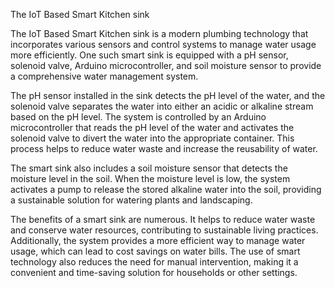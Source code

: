 The IoT Based Smart Kitchen sink

The IoT Based Smart Kitchen sink is a modern plumbing technology that incorporates various sensors and control systems to manage water usage more efficiently. One such smart sink is equipped with a pH sensor, solenoid valve, Arduino microcontroller, and soil moisture sensor to provide a comprehensive water management system.

The pH sensor installed in the sink detects the pH level of the water, and the solenoid valve separates the water into either an acidic or alkaline stream based on the pH level. The system is controlled by an Arduino microcontroller that reads the pH level of the water and activates the solenoid valve to divert the water into the appropriate container. This process helps to reduce water waste and increase the reusability of water.

The smart sink also includes a soil moisture sensor that detects the moisture level in the soil. When the moisture level is low, the system activates a pump to release the stored alkaline water into the soil, providing a sustainable solution for watering plants and landscaping.

The benefits of a smart sink are numerous. It helps to reduce water waste and conserve water resources, contributing to sustainable living practices. Additionally, the system provides a more efficient way to manage water usage, which can lead to cost savings on water bills. The use of smart technology also reduces the need for manual intervention, making it a convenient and time-saving solution for households or other settings.
